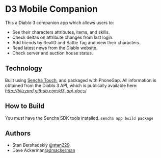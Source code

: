 # D3 Mobile Companion
This a Diablo 3 companion app which allows users to:
- See their characters attributes, items, and skills.
- Check deltas on attribute changes from last login.
- Add friends by RealID and Battle Tag and view their characters.
- Read latest news from the Diablo website.
- Check server and auction house status.

## Technology
Built using [Sencha Touch](http://sencha.com/touch), and packaged with PhoneGap.
All information is obtained from the Diablo 3 API, which is publically available here:
*http://blizzard.github.com/d3-api-docs/*

## How to Build
You must have the Sencha SDK tools installed.
`sencha app build package`

## Authors
- Stan Bershadskiy [@stan229](http://twitter.com/stan229)
- Dave Ackerman[@dmackerman](http://twitter.com/dmackerman)